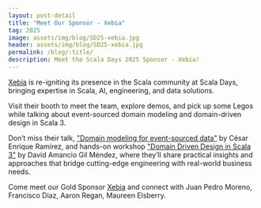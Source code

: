 ```yaml
---
layout: post-detail
title: "Meet Our Sponsor - Xebia"
tag: 2025
image: assets/img/blog/SD25-xebia.jpg
header: assets/img/blog/SD25-xebia.jpg
permalink: /blog/:title/
description: Meet the Scala Days 2025 Sponsor - Xebia!
---
```

[Xebia](https://www.xebia.com/) is re-igniting its presence in the Scala community at Scala Days, bringing expertise in Scala, AI, engineering, and data solutions.

Visit their booth to meet the team, explore demos, and pick up some Legos while talking about event-sourced domain modeling and domain-driven design in Scala 3.

Don’t miss their talk, ["Domain modeling for event-sourced data"](/editions/2025/talks/domain-modeling-event-sourced) by César Enrique Ramírez, and hands-on workshop ["Domain Driven Design in Scala 3"](/editions/2025/workshops/ddd-in-scala-3) by David Amancio Gil Méndez, where they’ll share practical insights and approaches that bridge cutting-edge engineering with real-world business needs.

Come meet our Gold Sponsor [Xebia](https://www.xebia.com/) and connect with Juan Pedro Moreno, Francisco Diaz, Aaron Regan, Maureen Elsberry.
